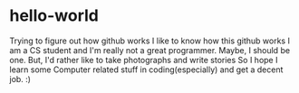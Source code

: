 # hello-world
Trying to figure out how github works
I like to know how this github works
I am a CS student and I'm really not a great programmer. Maybe, I should be one. But, I'd rather like to take photographs and write stories
So I hope I learn some Computer related stuff in coding(especially) and get a decent job.
:)
